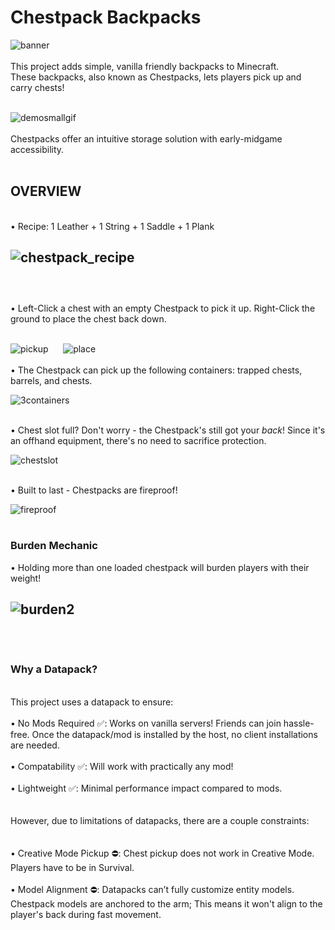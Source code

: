 # Chestpack Backpacks

![banner](https://github.com/user-attachments/assets/5a3229d3-76c9-4937-b0dc-09c17433446c)
<br />
<br />
This project adds simple, vanilla friendly backpacks to Minecraft.
<br />
These backpacks, also known as Chestpacks, lets players pick up and carry chests!
<br />
<br />

![demosmallgif](https://github.com/user-attachments/assets/7bd45744-9f83-4637-ba1b-466ed2e95243)
<br />
<br />
Chestpacks offer an intuitive storage solution with early-midgame accessibility.
<br />
<br />

## **OVERVIEW**
<br />
• Recipe: 1 Leather + 1 String + 1 Saddle + 1 Plank
<br />

![chestpack_recipe](https://github.com/user-attachments/assets/90fc5e36-4568-4bd2-b30c-4a9b70aa9f10)
<br />
<br />
----
<br />
• Left-Click a chest with an empty Chestpack to pick it up. Right-Click the ground to place the chest back down.
<br />
<br />

![pickup](https://github.com/user-attachments/assets/cf003daa-3d1c-4cfa-ae5c-9972b99ddccf) &nbsp;&nbsp;&nbsp;&nbsp; ![place](https://github.com/user-attachments/assets/0aa24576-85d7-47c3-bf8a-8852efb33fe7)
<br />
<br />
• The Chestpack can pick up the following containers: trapped chests, barrels, and chests.
<br />

![3containers](https://github.com/user-attachments/assets/eca3ef06-b452-49df-835d-5b75fe45b096)
<br />
<br />

• Chest slot full? Don't worry -  the Chestpack's still got your _back_! Since it's an offhand equipment, there's no need to sacrifice protection.
<br />

![chestslot](https://github.com/user-attachments/assets/a19782cd-d705-4c87-aa2b-a65bded09f1b)
<br />
<br />

• Built to last - Chestpacks are fireproof!
<br />

![fireproof](https://github.com/user-attachments/assets/6e035de1-28bc-401c-822e-9d2fd7a6e201)
<br />
<br />

### Burden Mechanic
• Holding more than one loaded chestpack will burden players with their weight!
<br />

![burden2](https://github.com/user-attachments/assets/9ce6d02e-aed3-4a2b-bc66-59ea62cb7dd1)
<br />
<br />
<br />
----
### Why a Datapack?
<br />
This project uses a datapack to ensure:
<br />
<br />
• No Mods Required ✅: Works on vanilla servers! Friends can join hassle-free. Once the datapack/mod is installed by the host, no client installations are needed.
<br />
<br />
• Compatability ✅: Will work with practically any mod!
<br />
<br />
• Lightweight ✅: Minimal performance impact compared to mods.
<br />
<br />
<br />
However, due to limitations of datapacks, there are a couple constraints:
<br />
<br />
<br />
• Creative Mode Pickup ⛔: Chest pickup does not work in Creative Mode. Players have to be in Survival.
<br />
<br />
• Model Alignment ⛔: Datapacks can’t fully customize entity models. Chestpack models are anchored to the arm; This means it won't align to the player's back during fast movement.
<br />
<br />
